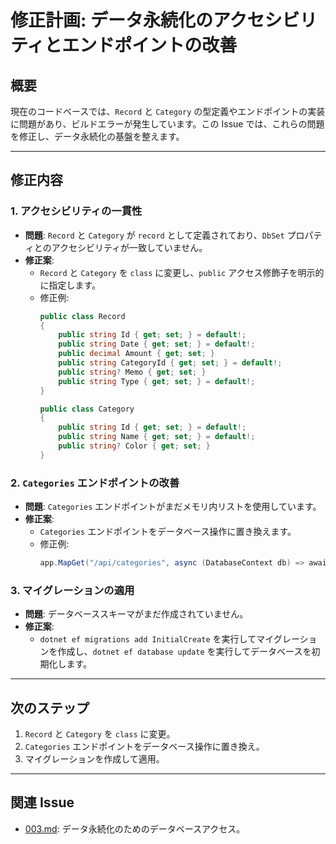 # 修正計画: データ永続化のアクセシビリティとエンドポイントの改善

## 概要
現在のコードベースでは、`Record` と `Category` の型定義やエンドポイントの実装に問題があり、ビルドエラーが発生しています。この Issue では、これらの問題を修正し、データ永続化の基盤を整えます。

---

## 修正内容
### 1. アクセシビリティの一貫性
- **問題**: `Record` と `Category` が `record` として定義されており、`DbSet` プロパティとのアクセシビリティが一致していません。
- **修正案**:
  - `Record` と `Category` を `class` に変更し、`public` アクセス修飾子を明示的に指定します。
  - 修正例:
    ```csharp
    public class Record
    {
        public string Id { get; set; } = default!;
        public string Date { get; set; } = default!;
        public decimal Amount { get; set; }
        public string CategoryId { get; set; } = default!;
        public string? Memo { get; set; }
        public string Type { get; set; } = default!;
    }

    public class Category
    {
        public string Id { get; set; } = default!;
        public string Name { get; set; } = default!;
        public string? Color { get; set; }
    }
    ```

### 2. `Categories` エンドポイントの改善
- **問題**: `Categories` エンドポイントがまだメモリ内リストを使用しています。
- **修正案**:
  - `Categories` エンドポイントをデータベース操作に置き換えます。
  - 修正例:
    ```csharp
    app.MapGet("/api/categories", async (DatabaseContext db) => await db.Categories.ToListAsync());
    ```

### 3. マイグレーションの適用
- **問題**: データベーススキーマがまだ作成されていません。
- **修正案**:
  - `dotnet ef migrations add InitialCreate` を実行してマイグレーションを作成し、`dotnet ef database update` を実行してデータベースを初期化します。

---

## 次のステップ
1. `Record` と `Category` を `class` に変更。
2. `Categories` エンドポイントをデータベース操作に置き換え。
3. マイグレーションを作成して適用。

---

## 関連 Issue
- [003.md](./003.md): データ永続化のためのデータベースアクセス。
